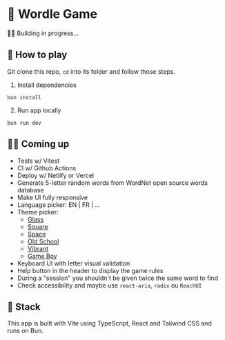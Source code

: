# 🧩 Wordle Game

👩‍🔧 Building in progress...


## 🚀 How to play
Git clone this repo, `cd` into its folder and follow those steps.

1. Install dependencies
```shell
bun install
```

2. Run app locally
```shell
bun run dev
```

## 👩‍💻 Coming up
- Tests w/ Vitest
- CI w/ Github Actions
- Deploy w/ Netlify or Vercel
- Generate 5-letter random words from WordNet open source words database
- Make UI fully responsive
- Language picker: EN | FR | ...
- Theme picker:
  - [Glass](https://dribbble.com/shots/17523579-Wordle-ART-Version)
  - [Square](https://dribbble.com/shots/17534266-Wordle)
  - [Space](https://dribbble.com/shots/17523886-WORDLE-Space-edition-2022)
  - [Old School](https://dribbble.com/shots/17553045-Wordle-Redesign)
  - [Vibrant](https://dribbble.com/shots/17516876-Wordle-Redesign-Weekly-Warm-Up)
  - [Game Boy](https://dribbble.com/shots/17440900-WORDLE-gameboy-UI-kit)
- Keyboard UI with letter visual validation
- Help button in the header to display the game rules
- During a "session" you shouldn't be given twice the same word to find
- Check accessibility and maybe use `react-aria`, `radix` ou `ReachUI`


## 🍱 Stack
This app is built with Vite using TypeScript, React and Tailwind CSS and runs on Bun.